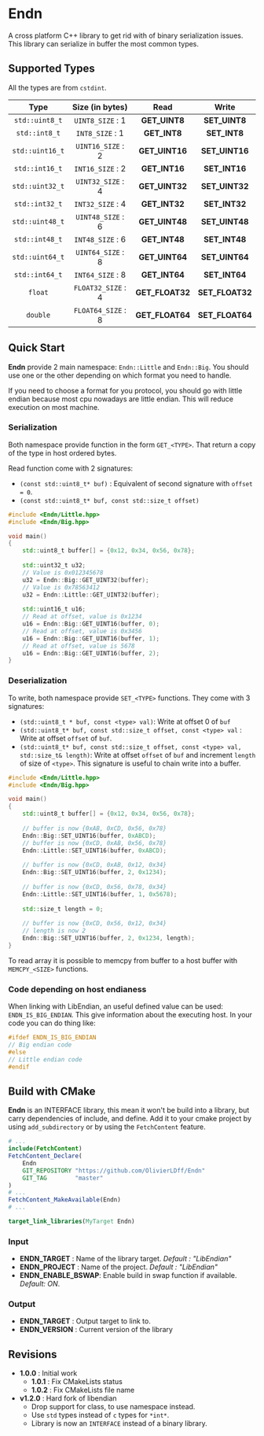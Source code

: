 Endn
=============

A cross platform C++ library to get rid with of binary serialization issues. This library can serialize in buffer the most common types.

## Supported Types

All the types are from `cstdint`.

|      Type       |  Size (in bytes)   |      Read       |      Write      |
| :-------------: | :----------------: | :-------------: | :-------------: |
| `std::uint8_t`  |  `UINT8_SIZE` : 1  |  **GET_UINT8**  |  **SET_UINT8**  |
|  `std::int8_t`  |  `INT8_SIZE` : 1   |  **GET_INT8**   |  **SET_INT8**   |
| `std::uint16_t` | `UINT16_SIZE` : 2  | **GET_UINT16**  | **SET_UINT16**  |
| `std::int16_t`  |  `INT16_SIZE` : 2  |  **GET_INT16**  |  **SET_INT16**  |
| `std::uint32_t` | `UINT32_SIZE` : 4  | **GET_UINT32**  | **SET_UINT32**  |
| `std::int32_t`  |  `INT32_SIZE` : 4  |  **GET_INT32**  |  **SET_INT32**  |
| `std::uint48_t` | `UINT48_SIZE` : 6  | **GET_UINT48**  | **SET_UINT48**  |
| `std::int48_t`  |  `INT48_SIZE` : 6  |  **GET_INT48**  |  **SET_INT48**  |
| `std::uint64_t` | `UINT64_SIZE` : 8  | **GET_UINT64**  | **SET_UINT64**  |
| `std::int64_t`  |  `INT64_SIZE` : 8  |  **GET_INT64**  |  **SET_INT64**  |
|     `float`     | `FLOAT32_SIZE` : 4 | **GET_FLOAT32** | **SET_FLOAT32** |
|    `double`     | `FLOAT64_SIZE` : 8 | **GET_FLOAT64** | **SET_FLOAT64** |

## Quick Start

**Endn** provide 2 main namespace: `Endn::Little` and `Endn::Big`. You should use one or the other depending on which format you need to handle.

If you need to choose a format for you protocol, you should go with little endian because most cpu nowadays are little endian. This will reduce execution on most machine.

### Serialization

Both namespace provide function in the form `GET_<TYPE>`. That return a copy of the type in host ordered bytes. 

Read function come with 2 signatures:

* `(const std::uint8_t* buf)` : Equivalent of second signature with `offset = 0`.
* `(const std::uint8_t* buf, const std::size_t offset)`

```c++
#include <Endn/Little.hpp>
#include <Endn/Big.hpp>

void main()
{  
    std::uint8_t buffer[] = {0x12, 0x34, 0x56, 0x78};
    
    std::uint32_t u32;
    // Value is 0x012345678
    u32 = Endn::Big::GET_UINT32(buffer);
    // Value is 0x78563412
    u32 = Endn::Little::GET_UINT32(buffer);
    
    std::uint16_t u16;
    // Read at offset, value is 0x1234
    u16 = Endn::Big::GET_UINT16(buffer, 0);
    // Read at offset, value is 0x3456
    u16 = Endn::Big::GET_UINT16(buffer, 1);
    // Read at offset, value is 5678
    u16 = Endn::Big::GET_UINT16(buffer, 2);  
}
```

### Deserialization

To write, both namespace provide `SET_<TYPE>` functions. They come with 3 signatures:

* `(std::uint8_t * buf, const <type> val)`: Write at offset 0 of `buf`
* `(std::uint8_t* buf, const std::size_t offset, const <type> val` : Write at offset `offset` of `buf`.
* `(std::uint8_t* buf, const std::size_t offset, const <type> val, std::size_t& length)`: Write at offset `offset` of `buf` and increment `length` of size of `<type>`. This signature is useful to chain write into a buffer.

```c++
#include <Endn/Little.hpp>
#include <Endn/Big.hpp>

void main()
{  
    std::uint8_t buffer[] = {0x12, 0x34, 0x56, 0x78};
    
    // buffer is now {0xAB, 0xCD, 0x56, 0x78}
    Endn::Big::SET_UINT16(buffer, 0xABCD); 
    // buffer is now {0xCD, 0xAB, 0x56, 0x78}
    Endn::Little::SET_UINT16(buffer, 0xABCD);
    
    // buffer is now {0xCD, 0xAB, 0x12, 0x34}
    Endn::Big::SET_UINT16(buffer, 2, 0x1234); 
    
    // buffer is now {0xCD, 0x56, 0x78, 0x34}
    Endn::Little::SET_UINT16(buffer, 1, 0x5678); 
    
    std::size_t length = 0;
    
    // buffer is now {0xCD, 0x56, 0x12, 0x34}
    // length is now 2
    Endn::Big::SET_UINT16(buffer, 2, 0x1234, length); 
}
```

To read array it is possible to memcpy from buffer to a host buffer with `MEMCPY_<SIZE>` functions.

### Code depending on host endianess

When linking with LibEndian, an useful defined value can be used: `ENDN_IS_BIG_ENDIAN`. This give information about the executing host. In your code you can do thing like:

```c++
#ifdef ENDN_IS_BIG_ENDIAN
// Big endian code
#else
// Little endian code
#endif
```

## Build with CMake

**Endn** is an INTERFACE library, this mean it won't be build into a library, but carry dependencies of include, and define. Add it to your cmake project by using `add_subdirectory` or by using the `FetchContent` feature.

```cmake
# ...
include(FetchContent)
FetchContent_Declare(
    Endn
    GIT_REPOSITORY "https://github.com/OlivierLDff/Endn"
    GIT_TAG        "master"
)
# ...
FetchContent_MakeAvailable(Endn)
# ...

target_link_libraries(MyTarget Endn)
```

### Input

- **ENDN_TARGET** : Name of the library target. *Default : "LibEndian"*
- **ENDN_PROJECT** : Name of the project. *Default : "LibEndian"*
- **ENDN_ENABLE_BSWAP**: Enable build in swap function if available. *Default: ON*.

### Output

- **ENDN_TARGET** : Output target to link to.
- **ENDN_VERSION** : Current version of the library

## Revisions

* **1.0.0** : Initial work
	* **1.0.1** : Fix CMakeLists status
	* **1.0.2** : Fix CMakeLists file name
* **v1.2.0** : Hard fork of libendian
  * Drop support for class, to use namespace instead.
  * Use `std` types instead of `c` types for `*int*`.
  * Library is now an `INTERFACE` instead of a binary library.